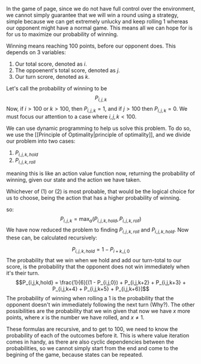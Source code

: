 In the game of page, since we do not have full control over the environment, we cannot simply guarantee that we will win a round using a strategy, simple because we can get extremely unlucky and keep rolling $1$ whereas our opponent might have a normal game. This means all we can hope for is for us to maximize our probability of winning.


Winning means reaching $100$ points, before our opponent does. This depends on $3$ variables: 

1. Our total score, denoted as $i$.
2. The oppoenent's total score, denoted as $j$.
3. Our turn scrore, denoted as $k$.

Let's call the probability of winning to be $$ P_{i,j,k}$$Now, if $i > 100$ or $k > 100$, then $P_{i,j,k} = 1$, and if $j > 100$ then $P_{i,j,k} = 0$. We must focus our attention to a case where $i,j,k < 100$.


We can use dynamic programming to help us solve this problem. To do so, we use the [[Principle of Optimality|principle of optimality]], and we divide our problem into two cases: 

1. $P_{i,j,k,hold}$
2. $P_{i,j,k,roll}$

meaning this is like an action value function now, returning the probability of winning, given our state and the action we have taken. 

Whichever of $(1)$ or $(2)$ is most probable, that would be the logical choice for us to choose, being the action that has a higher probability of winning. 

so: $$P_{i,j,k} = \max_a(P_{i,j,k,hold},P_{i,j,k,roll})$$
We have now reduced the problem to finding $P_{i,j,k,roll}$ and $P_{i,j,k,hold}$. Now these can, be calculated recursively: 

$$P_{i,j,k,hold} = 1 - P_{i+k,j,0}$$
The probability that we win when we hold and add our turn-total to our score, is the probability that the opponent does not win immediately when it's their turn. $$P_{i,j,k,hold} = \frac{1}{6}[(1 - P_{i,j,0}) + P_{i,j,k+2} +  P_{i,j,k+3} +  P_{i,j,k+4} + P_{i,j,k+5} + P_{i,j,k+6}]$$
The probability of winning when rolling a $1$ is the probability that the opponent doesn't win immediately following the next turn (Why?). The other possibilities are the probability that we win given that now we have $x$ more points, where $x$ is the number we have rolled, and $x \neq 1$.


These formulas are recursive, and to get to $100$, we need to know the probability of each of the outcomes before it. This is where value iteration comes in handy, as there are also cyclic dependencies between the probabilities, so we cannot simply start from the end and come to the begining of the game, because states can be repeated.






 
